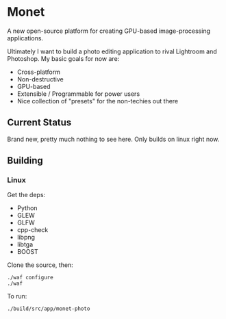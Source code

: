 # Monet

A new open-source platform for creating GPU-based image-processing applications. 

Ultimately I want to build a photo editing application to rival Lightroom and Photoshop. My basic goals for now are:
* Cross-platform
* Non-destructive
* GPU-based
* Extensible / Programmable for power users
* Nice collection of "presets" for the non-techies out there

## Current Status

Brand new, pretty much nothing to see here. Only builds on linux right now.

## Building

### Linux

Get the deps:
* Python
* GLEW
* GLFW
* cpp-check
* libpng
* libtga
* BOOST


Clone the source, then:

```
./waf configure
./waf
```

To run:

```
./build/src/app/monet-photo
```
